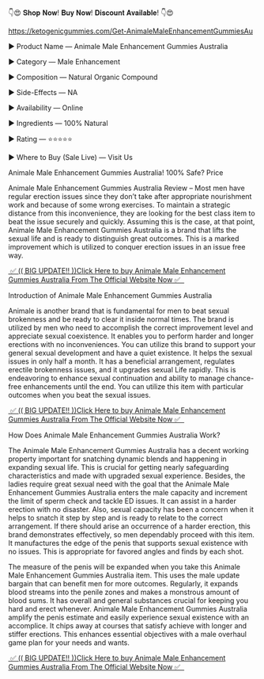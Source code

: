 👇😍 𝐒𝐡𝐨𝐩 𝐍𝐨𝐰! 𝐁𝐮𝐲 𝐍𝐨𝐰! 𝐃𝐢𝐬𝐜𝐨𝐮𝐧𝐭 𝐀𝐯𝐚𝐢𝐥𝐚𝐛𝐥𝐞! 👇😍

https://ketogenicgummies.com/Get-AnimaleMaleEnhancementGummiesAu

 

► Product Name — Animale Male Enhancement Gummies Australia

► Category — Male Enhancement

► Composition — Natural Organic Compound

► Side-Effects — NA

► Availability — Online

► Ingredients — 100% Natural

► Rating — ⭐⭐⭐⭐⭐

► Where to Buy (Sale Live) — Visit Us


Animale Male Enhancement Gummies Australia! 100% Safe? Price

Animale Male Enhancement Gummies Australia Review – Most men have regular erection issues since they don’t take after appropriate nourishment work and because of some wrong exercises. To maintain a strategic distance from this inconvenience, they are looking for the best class item to beat the issue securely and quickly. Assuming this is the case, at that point, Animale Male Enhancement Gummies Australia is a brand that lifts the sexual life and is ready to distinguish great outcomes. This is a marked improvement which is utilized to conquer erection issues in an issue free way.


<a href="https://ketogenicgummies.com/Get-AnimaleMaleEnhancementGummiesAu">&nbsp;✅ (( BIG UPDATE!! ))Click Here to buy Animale Male Enhancement Gummies Australia From The Official Website Now ✅ &nbsp;</a>


Introduction of Animale Male Enhancement Gummies Australia

Animale is another brand that is fundamental for men to beat sexual brokenness and be ready to clear it inside normal times. The brand is utilized by men who need to accomplish the correct improvement level and appreciate sexual coexistence. It enables you to perform harder and longer erections with no inconveniences. You can utilize this brand to support your general sexual development and have a quiet existence. It helps the sexual issues in only half a month. It has a beneficial arrangement, regulates erectile brokenness issues, and it upgrades sexual Life rapidly. This is endeavoring to enhance sexual continuation and ability to manage chance-free enhancements until the end. You can utilize this item with particular outcomes when you beat the sexual issues.


<a href="https://ketogenicgummies.com/Get-AnimaleMaleEnhancementGummiesAu">&nbsp;✅ (( BIG UPDATE!! ))Click Here to buy Animale Male Enhancement Gummies Australia From The Official Website Now ✅ &nbsp;</a>


How Does Animale Male Enhancement Gummies Australia Work?

The Animale Male Enhancement Gummies Australia has a decent working property important for snatching dynamic blends and happening in expanding sexual life. This is crucial for getting nearly safeguarding characteristics and made with upgraded sexual experience. Besides, the ladies require great sexual need with the goal that the Animale Male Enhancement Gummies Australia enters the male capacity and increment the limit of sperm check and tackle ED issues. It can assist in a harder erection with no disaster. Also, sexual capacity has been a concern when it helps to snatch it step by step and is ready to relate to the correct arrangement. If there should arise an occurrence of a harder erection, this brand demonstrates effectively, so men dependably proceed with this item. It manufactures the edge of the penis that supports sexual existence with no issues. This is appropriate for favored angles and finds by each shot.

The measure of the penis will be expanded when you take this Animale Male Enhancement Gummies Australia item. This uses the male update bargain that can benefit men for more outcomes. Regularly, it expands blood streams into the penile zones and makes a monstrous amount of blood sums. It has overall and general substances crucial for keeping you hard and erect whenever. Animale Male Enhancement Gummies Australia amplify the penis estimate and easily experience sexual existence with an accomplice. It chips away at courses that satisfy achieve with longer and stiffer erections. This enhances essential objectives with a male overhaul game plan for your needs and wants.


<a href="https://ketogenicgummies.com/Get-AnimaleMaleEnhancementGummiesAu">&nbsp;✅ (( BIG UPDATE!! ))Click Here to buy Animale Male Enhancement Gummies Australia From The Official Website Now ✅ &nbsp;</a>

 
